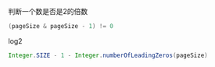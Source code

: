 判断一个数是否是2的倍数

```java
(pageSize & pageSize - 1) != 0
```

log2

```java
Integer.SIZE - 1 - Integer.numberOfLeadingZeros(pageSize)
```



